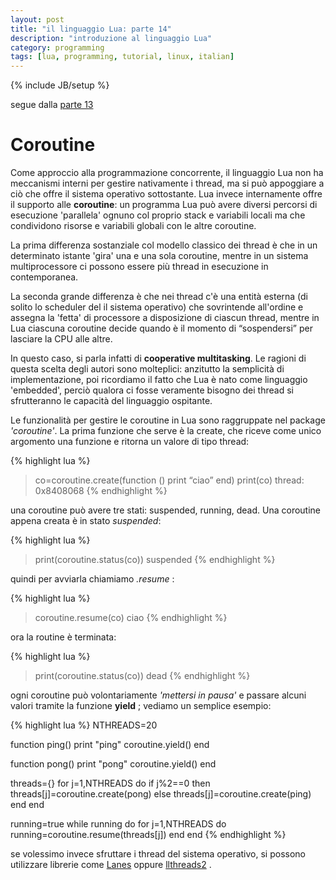 ```yaml
---
layout: post
title: "il linguaggio Lua: parte 14"
description: "introduzione al linguaggio Lua"
category: programming
tags: [lua, programming, tutorial, linux, italian]
---
```

{% include JB/setup %}

segue dalla [parte 13](http://ilmanzo.github.io/programming/2019/01/19/il-linguaggio-lua-13)

# Coroutine

Come approccio alla programmazione concorrente, il linguaggio Lua non ha meccanismi interni per gestire nativamente i thread, ma si può appoggiare a ciò che offre il sistema operativo sottostante. Lua invece internamente offre il supporto alle **coroutine**: un programma Lua può avere diversi percorsi di esecuzione 'parallela' ognuno col proprio stack e variabili locali ma che condividono risorse e variabili globali con le altre coroutine. 

La prima differenza sostanziale col modello classico dei thread è che in un determinato istante 'gira' una e una sola coroutine, mentre in un sistema multiprocessore ci possono essere più thread in esecuzione in contemporanea. 

La seconda grande differenza è che nei thread c'è una entità esterna (di solito lo scheduler del il sistema operativo) che sovrintende all'ordine e assegna la 'fetta' di processore a disposizione di ciascun thread, mentre in Lua ciascuna coroutine decide quando è il momento di “sospendersi” per lasciare la CPU alle altre. 

In questo caso, si parla infatti di **cooperative multitasking**. Le ragioni di questa scelta degli autori sono molteplici: anzitutto la semplicità di implementazione, poi ricordiamo il fatto che Lua è nato come linguaggio 'embedded', perciò qualora ci fosse veramente bisogno dei thread si sfrutteranno le capacità del linguaggio ospitante.

Le funzionalità per gestire le coroutine in Lua sono raggruppate nel package *'coroutine'*. La prima funzione che serve è la create, che riceve come unico argomento una funzione e ritorna un valore di tipo thread:

{% highlight lua %}
>co=coroutine.create(function () print “ciao” end)
>print(co)
thread: 0x8408068
{% endhighlight %}

una coroutine può avere tre stati: suspended, running, dead. Una coroutine appena creata è in stato *suspended*:

{% highlight lua %}
>print(coroutine.status(co))
suspended
{% endhighlight %}

quindi per avviarla chiamiamo *.resume* :

{% highlight lua %}
>coroutine.resume(co)
ciao
{% endhighlight %}

ora la routine è terminata:

{% highlight lua %}
>print(coroutine.status(co))
dead
{% endhighlight %}

ogni coroutine può volontariamente *'mettersi in pausa'* e passare alcuni valori tramite la funzione **yield** ; vediamo un semplice esempio:

{% highlight lua %}
NTHREADS=20

function ping()
 print "ping"
 coroutine.yield()
end

function pong()
  print "pong"
  coroutine.yield()
end

threads={}
for j=1,NTHREADS do 
  if j%2==0 then
    threads[j]=coroutine.create(pong)
  else
    threads[j]=coroutine.create(ping)
  end
end
  
running=true
while running do
  for j=1,NTHREADS do
    running=coroutine.resume(threads[j])
  end
end
{% endhighlight %}


se volessimo invece sfruttare i thread del sistema operativo, si possono utilizzare librerie come [Lanes](https://luarocks.org/modules/benoitgermain/lanes) oppure [llthreads2](https://luarocks.org/modules/moteus/lua-llthreads2) .


